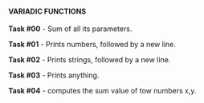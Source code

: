 #### VARIADIC FUNCTIONS

**Task #00** - Sum of all its parameters.

**Task #01** - Prints numbers, followed by a new line.

**Task #02** - Prints strings, followed by a new line.

**Task #03** - Prints anything.

**Task #04** - computes the sum value of tow numbers x,y.
